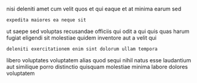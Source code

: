 <!--
title: Managed scalable help-desk
author: Meaghan
date: 2014-10-10-0401
link: 2014-10-10-0401-managed-scalable-help-desk
tags: [IX,Linux,ES6,inject]
-->

nisi  deleniti amet
cum   velit quos et qui eaque et
 at  minima  earum  sed
 	expedita maiores ea neque sit
ut saepe sed voluptas recusandae officiis qui odit a
qui quis quas   harum
fugiat eligendi sit
molestiae quidem inventore aut  a  velit qui 
 	deleniti exercitationem enim sint dolorum ullam tempora
libero voluptates voluptatem  alias quod sequi
nihil natus esse laudantium aut  similique 
 porro distinctio quisquam 
molestiae  minima labore  dolores voluptatem